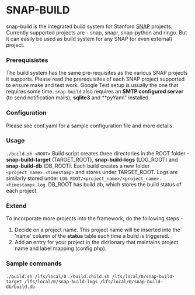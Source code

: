 SNAP-BUILD
==========

snap-build is the integrated build system for Stanford [SNAP](http://snap.stanford.edu) projects. Currently supported projects are - snap, snapr, snap-python and ringo. But it can easily be used as build system for any SNAP (or even external) project. 

### Prerequisistes
The build system has the same pre-requisites as the various SNAP projects it supports. Please read the prerequisites of each SNAP project supported to ensure make and test work. Google Test setup is usually the one that requires some time. `snap-build` also requires an **SMTP configured server** (to send notification mails), **sqlite3** and **pyYaml" installed.

### Configuration
Please see conf.yaml for a sample configuration file and more details.

### Usage
`./build.sh <ROOT>`
Build script creates three directories in the ROOT folder - **snap-build-target** (TARGET_ROOT), **snap-build-logs** (LOG_ROOT) and **snap-build-db** (DB_ROOT). Each build creates a new folder `<project_name>.<timestamp>` and stores under TARGET_ROOT. Logs are similarly stored under `LOG_ROOT/<project_name>/<project_name>.<timestamp>.log`. DB_ROOT has build.db, which stores the build status of each project.

### Extend
To incorporate more projects into the framework, do the following steps - 

1. Decide on a project name. This project name will be inserted into the 'name' column of the **status** table each time a build is triggered.
2. Add an entry for your project in the dictionary that maintains project name and label mapping (config.php).

### Sample commands
`./build.sh /lfs/local/0`
`./build.child.sh /lfs/local/0/snap-build-target /lfs/local/0/snap-build-logs /lfs/local/0/snap-build-db/build.db`

